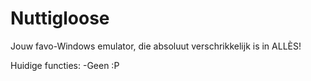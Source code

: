 # Nuttigloose

Jouw favo-Windows emulator, die absoluut verschrikkelijk is in ALLÈS!

Huidige functies:
  -Geen :P
 
